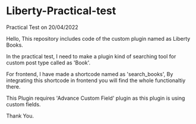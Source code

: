 # Liberty-Practical-test
Practical Test on 20/04/2022

Hello,
This repository includes code of the custom plugin named as Liberty Books.

In the practical test, I need to make a plugin kind of searching tool for custom post type called as 'Book'.

For frontend, I have made a shortcode named as 'search_books', By integrating this shortcode in frontend you will find the whole functionaltiy there.

This Plugin requires 'Advance Custom Field' plugin as this plugin is using custom fields.

Thank You.
